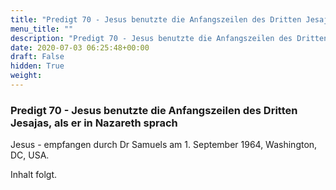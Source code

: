 ```yaml
---
title: "Predigt 70 - Jesus benutzte die Anfangszeilen des Dritten Jesajas, als er in Nazareth sprach"
menu_title: ""
description: "Predigt 70 - Jesus benutzte die Anfangszeilen des Dritten Jesajas, als er in Nazareth sprach"
date: 2020-07-03 06:25:48+00:00
draft: False
hidden: True
weight:
---
```

### Predigt 70 - Jesus benutzte die Anfangszeilen des Dritten Jesajas, als er in Nazareth sprach

Jesus - empfangen durch Dr Samuels am 1. September 1964, Washington, DC, USA.

Inhalt folgt.
